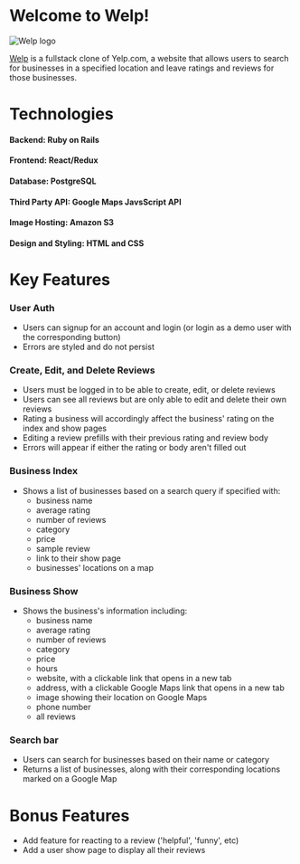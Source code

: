 # Welcome to Welp!

![Welp logo]("/readmelogo.png")

[Welp](https://welp0.herokuapp.com/#/) is a fullstack clone of Yelp.com, a website that allows users to search for businesses in a specified location and leave ratings and reviews for those businesses.


# Technologies
#### Backend: Ruby on Rails
#### Frontend: React/Redux
#### Database: PostgreSQL
#### Third Party API: Google Maps JavsScript API
#### Image Hosting: Amazon S3
#### Design and Styling: HTML and CSS


# Key Features

### User Auth
- Users can signup for an account and login (or login as a demo user with the corresponding button)
- Errors are styled and do not persist

### Create, Edit, and Delete Reviews
- Users must be logged in to be able to create, edit, or delete reviews
- Users can see all reviews but are only able to edit and delete their own reviews
- Rating a business will accordingly affect the business' rating on the index and show pages
- Editing a review prefills with their previous rating and review body
- Errors will appear if either the rating or body aren't filled out

### Business Index 
- Shows a list of businesses based on a search query if specified with: 
  - business name 
  - average rating
  - number of reviews
  - category
  - price
  - sample review
  - link to their show page
  - businesses' locations on a map

### Business Show
- Shows the business's information including:
  - business name
  - average rating
  - number of reviews
  - category
  - price
  - hours
  - website, with a clickable link that opens in a new tab
  - address, with a clickable Google Maps link that opens in a new tab
  - image showing their location on Google Maps
  - phone number
  - all reviews

### Search bar
- Users can search for businesses based on their name or category
- Returns a list of businesses, along with their corresponding locations marked on a Google Map


# Bonus Features
- Add feature for reacting to a review ('helpful', 'funny', etc)
- Add a user show page to display all their reviews
